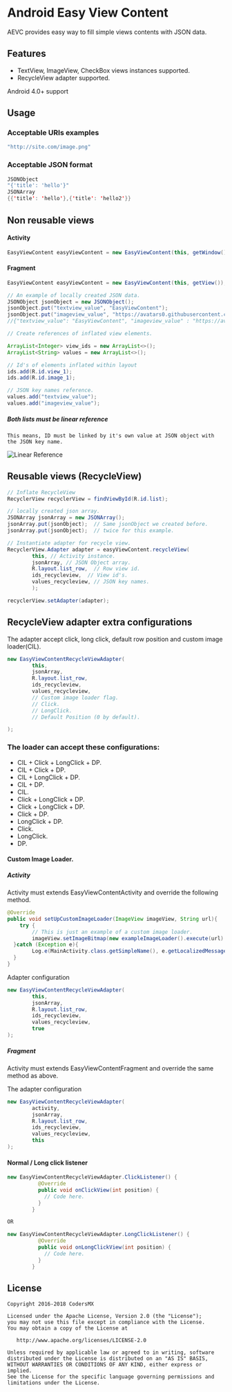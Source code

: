 #  Android Easy View Content

AEVC  provides easy way to fill simple views contents with JSON data.

## Features
 * TextView, ImageView, CheckBox views instances supported.
 * RecycleView adapter supported.

Android 4.0+ support

## Usage

### Acceptable URIs examples
``` java
"http://site.com/image.png"
```
### Acceptable JSON format
``` java
JSONObject
"{'title': 'hello'}"
JSONArray
{{'title': 'hello'},{'title': 'hello2'}}
```

## Non reusable views
#### Activity
``` java
EasyViewContent easyViewContent = new EasyViewContent(this, getWindow().getDecorView().getRootView());
```
#### Fragment
``` java
EasyViewContent easyViewContent = new EasyViewContent(this, getView());
```
``` java
// An example of locally created JSON data.
JSONObject jsonObject = new JSONObject();
jsonObject.put("textview_value", "EasyViewContent");
jsonObject.put("imageview_value", "https://avatars0.githubusercontent.com/u/26068897?s=200&v=4");
//{"textview_value": "EasyViewContent", "imageview_value" : "https://avatars0.githubusercontent.com/u/26068897?s=200&v=4"}
```
``` java
// Create references of inflated view elements.

ArrayList<Integer> view_ids = new ArrayList<>();
ArrayList<String> values = new ArrayList<>();

// Id's of elements inflated within layout
ids.add(R.id.view_1);
ids.add(R.id.image_1);

// JSON key names reference.
values.add("textview_value");
values.add("imageview_value");
```

##### Both lists must be linear reference
```
This means, ID must be linked by it's own value at JSON object with the JSON key name.
```
![Linear Reference](https://codersmx.s3.amazonaws.com/public/linear-reference.png)


## Reusable views (RecycleView)
``` java
// Inflate RecycleView
RecyclerView recyclerView = findViewById(R.id.list);

// locally created json array.
JSONArray jsonArray = new JSONArray();
jsonArray.put(jsonObject);  // Same jsonObject we created before.
jsonArray.put(jsonObject);  // twice for this example.

// Instantiate adapter for recycle view.
RecyclerView.Adapter adapter = easyViewContent.recycleView(
		this, // Activity instance.
        jsonArray, // JSON Object array.
		R.layout.list_row,  // Row view id.
		ids_recycleview,  // View id's.
		values_recycleview, // JSON key names.
		);

recyclerView.setAdapter(adapter);
```
## RecycleView adapter extra configurations
The adapter accept click, long click, default row position and custom image loader(CIL).
``` java
new EasyViewContentRecycleViewAdapter(
        this,
		jsonArray,
		R.layout.list_row,
		ids_recycleview,
		values_recycleview,
		// Custom image loader flag.
		// Click.
		// LongClick.
		// Default Position (0 by default).

);
```
### The loader can accept these configurations:
* CIL + Click + LongClick + DP.
* CIL + Click + DP.
* CIL + LongClick + DP.
* CIL + DP.
* CIL.
* Click + LongClick + DP.
* Click + LongClick + DP.
* Click + DP.
* LongClick + DP.
* Click.
* LongClick.
* DP.

#### Custom Image Loader.
##### Activity
Activity must extends EasyViewContentActivity and override the following method.
``` java
@Override
public void setUpCustomImageLoader(ImageView imageView, String url){
    try {
        // This is just an example of a custom image loader.
		imageView.setImageBitmap(new exampleImageLoader().execute(url).get());
  }catch (Exception e){
        Log.e(MainActivity.class.getSimpleName(), e.getLocalizedMessage());
  }
}
```
Adapter configuration
``` java
new EasyViewContentRecycleViewAdapter(
        this,
		jsonArray,
		R.layout.list_row,
		ids_recycleview,
		values_recycleview,
		true
);
```
##### Fragment
Activity must extends EasyViewContentFragment and override the same method as above.

The adapter configuration
``` java
new EasyViewContentRecycleViewAdapter(
        activity,
		jsonArray,
		R.layout.list_row,
		ids_recycleview,
		values_recycleview,
		this
);
```
#### Normal / Long click listener
``` java
new EasyViewContentRecycleViewAdapter.ClickListener() {
	      @Override
		  public void onClickView(int position) {
		    // Code here.
		  }
	    }

OR

new EasyViewContentRecycleViewAdapter.LongClickListener() {
	      @Override
		  public void onLongClickView(int position) {
		    // Code here.
		  }
	    }
```

## License

    Copyright 2016-2018 CodersMX

    Licensed under the Apache License, Version 2.0 (the "License");
    you may not use this file except in compliance with the License.
    You may obtain a copy of the License at

       http://www.apache.org/licenses/LICENSE-2.0

    Unless required by applicable law or agreed to in writing, software
    distributed under the License is distributed on an "AS IS" BASIS,
    WITHOUT WARRANTIES OR CONDITIONS OF ANY KIND, either express or implied.
    See the License for the specific language governing permissions and
    limitations under the License.